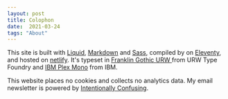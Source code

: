 ```yaml
---
layout: post
title: Colophon
date:  2021-03-24
tags: "About"
---
```


This site is built with [Liquid](https://shopify.github.io/liquid/), [Markdown](https://www.markdownguide.org/) and [Sass](https://sass-lang.com/), compiled by on [Eleventy](https://www.11ty.dev/), and hosted on [netlify](https://www.netlify.com/). It's typeset in [Franklin Gothic URW ](https://fonts.adobe.com/fonts/franklin-gothic-urw) from URW Type Foundry and [IBM Plex Mono](https://www.ibm.com/plex/specs/) from IBM.

This website places no cookies and collects no analytics data. My email newsletter is powered by [Intentionally Confusing](https://intentionallyconfusing.com).

